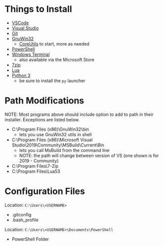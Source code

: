 # Things to Install

- [VSCode](https://code.visualstudio.com/download)
- [Visual Studio](https://visualstudio.microsoft.com/downloads/)
- [Git](https://git-scm.com/downloads)
- [GnuWin32](http://gnuwin32.sourceforge.net/packages.html)
    - [CoreUtils](http://gnuwin32.sourceforge.net/packages/coreutils.htm) to start, more as needed
- [PowerShell](https://github.com/PowerShell/PowerShell/releases)
- [Windows Terminal](https://github.com/microsoft/terminal/releases)
    - also available via the Microsoft Store
- [7zip](https://www.7-zip.org/download.html)
- [Lua](https://www.lua.org/download.html)
- [Python 3](https://www.python.org/downloads/windows/)
    - be sure to install the `py` launcher

# Path Modifications

NOTE: Most programs above should include option to add to path in their installer. Exceptions are listed below.

- C:\Program Files (x86)\GnuWin32\bin
    - lets you use GnuWin32 utils in shell
- C:\Program Files (x86)\Microsoft Visual Studio\2019\Community\MSBuild\Current\Bin
    - lets you call MsBuild from the command line
    - NOTE: the path will change between version of VS (one shown is for 2019 - Community)
- C:\Program Files\7-Zip
- C:\Program Files\Lua53

# Configuration Files
Location: `C:\Users\<USERNAME>`
- .gitconfig
- .bash_profile

Location: `C:\Users\<USERNAME>\Documents\PowerShell`
- PowerShell Folder